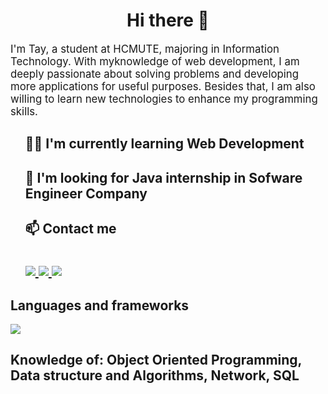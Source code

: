 <!DOCTYPE html>
<html lang="en">

<head>
    <meta charset="UTF-8">
    <meta name="viewport" content="width=device-width, initial-scale=1.0">
</head>

<body>
    <h1 align="center">Hi there 👋 </h1>
    <p style="font-size: larger;">
       I'm Tay, a student at HCMUTE, majoring in Information Technology. With myknowledge of web development, I am deeply passionate about solving problems and developing more applications for useful purposes. Besides that, I am also willing to learn new technologies to enhance my programming skills.
    </p>
    <ul style="list-style: none;">
        <li>
            <h2 style="text-decoration: none;">👨‍💻 I'm currently learning Web Development</h2>
        </li>
        <li>
            <h2 style="text-decoration: none;">🏢 I'm looking for Java internship in Sofware Engineer Company</h2>
        </li>
        <li>
            <h2 style="text-decoration: none;">📫 Contact me <br/><br/>
                <div style="margin-top: 10;">
                    <a href="www.linkedin.com/in/phuong-tay-282736210">
                        <img src="https://img.shields.io/badge/LinkedIn-0077B5?style=for-the-badge&logo=linkedin&logoColor=white" />
                    </a>
                    <a href="https://github.com/PhuongTay1109">
                        <img src="https://img.shields.io/badge/GitHub-100000?style=for-the-badge&logo=github&logoColor=white" />
                    </a>
                    <a href="https://www.facebook.com/phuongtay1109">
                        <img src="https://img.shields.io/badge/Facebook-1877F2?style=for-the-badge&logo=facebook&logoColor=white" />
                    </a>
                </div>
            </h2>
    </li>
   </ul>
    <div class="">
        <h2 style="font-weight: bold;">Languages and frameworks</h2>
        <a href="https://skillicons.dev">
            <img src="https://skillicons.dev/icons?i=java,spring,html,css,bootstrap,js,react,mysql,firebase,git" />
        </a>
        <h2 style="font-weight: bold;">Knowledge of: Object Oriented Programming, Data structure and Algorithms, Network, SQL  </h2>
    </div>
</body>

</html>
